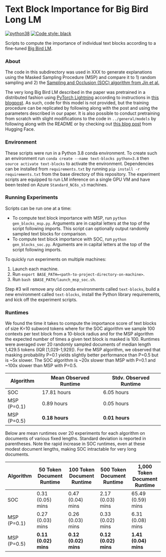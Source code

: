 # Text Block Importance for Big Bird Long LM

[![python38](https://img.shields.io/badge/python-3.8-orange.svg)]()
[![Code style: black](https://img.shields.io/badge/code%20style-black-000000.svg)](https://github.com/psf/black)

Scripts to compute the importance of individual text blocks according to a fine-tuned [Big Bird LM](https://huggingface.co/google/bigbird-roberta-base).

### About

The code in this subdirectory was used in XXX to generate explanations using the Masked Sampling Procedure (MSP) and compare it to 1) random sampling and 2) the [Sampling and Occlusion (SOC) algorithm from Jin et al.](https://arxiv.org/pdf/1911.06194.pdf)  

The very long Big Bird LM described in the paper was pretrained in a distributed fashion using [PyTorch Lightning](https://github.com/Lightning-AI/lightning) according to instructions in [this blogpost](https://medium.com/@joelstremmel22/multi-node-multi-gpu-comprehensive-working-example-for-pytorch-lightning-on-azureml-bde6abdcd6aa).  As such, code for this model is not provided, but the training procedure can be replicated by following along with the post and using the parameters described in our paper.  It is also possible to conduct pretraining from scratch with slight modifications to the code in `../general/models` by following along with the README or by checking out [this blog post](https://huggingface.co/blog/how-to-train) from Hugging Face.

### Environment

These scripts were run in a Python 3.8 conda environment.  To create such an environment run `conda create --name text-blocks python=3.8` then `source activate text-blocks` to activate the environment. Dependencies can be installed from `requirements.txt` by running `pip install -r requirements.txt` from the base directory of this repository.  The experiment scripts are equipped to run LM inference on a single GPU VM and have been tested on Azure `Standard_NC6s_v3` machines.

### Running Experiments

Scripts can be run one at a time:

- To compute text block importance with MSP, run `python gen_blocks_msp.py`.  Arguments are in capital letters at the top of the script following imports.  This script can optionally output randomly sampled text blocks for comparison.
- To compute text block importance with SOC, run `python gen_blocks_soc.py`.  Arguments are in capital letters at the top of the script following imports.

To quickly run experiments on multiple machines:

1. Launch each machine.
2. Run `export BASE_PATH=<path-to-project-directory-on-machine>`.
3. Run `bash $BASE_PATH/launch_msp_soc.sh`.

Step #3 will remove any old conda environments called `text-blocks`, build a new environment called `text-blocks`, install the Python library requirements, and kick off the experiment scripts.

### Runtimes

We found the time it takes to compute the importance score of text blocks of size K=10 subword tokens where for the SOC algorithm we sample 100 contexts per text block from a 10-block radius and for the MSP algorithm the expected number of times a given text block is masked is 100.  Runtimes were averaged over 20 randomly sampled documents of median length 1,429.5 tokens (IQR [1,029-1,929]).  For the MSP algorithm, we observed that masking probability P=0.1 yields slightly better performance than P=0.5 but is ~5x slower.  The SOC algorithm is ~20x slower than MSP with P=0.1 and ~100x slower than MSP with P=0.5.

| Algorithm | Mean Observed Runtime | Stdv. Observed Runtime |
|-----------|-----------------------|------------------------|
| SOC | 17.81 hours | 6.05 hours |
| MSP (P=0.1) | 0.89 hours | 0.05 hours |
| MSP (P=0.5) | **0.18 hours** | **0.01 hours** |

Below are mean runtimes over 20 experiments for each algorithm on documents of various fixed lengths.  Standard deviation is reported in parentheses.  Note the rapid increase in SOC runtimes, even at these modest document lengths, making SOC intractable for very long documents.

| Algorithm | 50 Token Document Runtime | 100 Token Document Runtime | 500 Token Document Runtime | 1,000 Token Document Runtime |
|-----------|---------------------------|----------------------------|----------------------------|------------------------------|
| SOC | 0.31 (0.05) mins | 0.47 (0.04) mins | 2.17 (0.03) mins | 65.49 (0.59) mins |
| MSP (P=0.1) | 0.27 (0.03) mins | 0.26 (0.03) mins | 0.33 (0.02) mins | 6.31 (0.08) mins |
| MSP (P=0.5) | **0.11 (0.02) mins** | **0.12 (0.02) mins** | **0.12 (0.02) mins** | **1.41 (0.04) mins** |

